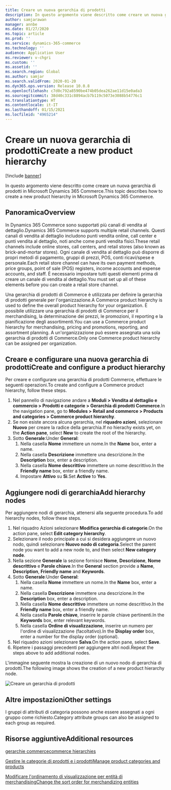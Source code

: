 ```yaml
---
title: Creare un nuova gerarchia di prodotti
description: In questo argomento viene descritto come creare un nuova gerarchia di prodotti in Microsoft Dynamics 365 Commerce.
author: samjarawan
manager: annbe
ms.date: 01/27/2020
ms.topic: article
ms.prod: ''
ms.service: dynamics-365-commerce
ms.technology: ''
audience: Application User
ms.reviewer: v-chgri
ms.custom: ''
ms.assetid: ''
ms.search.region: Global
ms.author: samjar
ms.search.validFrom: 2020-01-20
ms.dyn365.ops.version: Release 10.0.8
ms.openlocfilehash: c7d0c792a8590be474b05dea262ae11d15e0ada3
ms.sourcegitcommit: 38d40c331c8894acb7b119c5073e3088b54776c1
ms.translationtype: HT
ms.contentlocale: it-IT
ms.lasthandoff: 01/15/2021
ms.locfileid: "4965214"
---
```

# <a name="create-a-new-product-hierarchy"></a><span data-ttu-id="bf2de-103">Creare un nuova gerarchia di prodotti</span><span class="sxs-lookup"><span data-stu-id="bf2de-103">Create a new product hierarchy</span></span>


[!include [banner](includes/banner.md)]

<span data-ttu-id="bf2de-104">In questo argomento viene descritto come creare un nuova gerarchia di prodotti in Microsoft Dynamics 365 Commerce.</span><span class="sxs-lookup"><span data-stu-id="bf2de-104">This topic describes how to create a new product hierarchy in Microsoft Dynamics 365 Commerce.</span></span>

## <a name="overview"></a><span data-ttu-id="bf2de-105">Panoramica</span><span class="sxs-lookup"><span data-stu-id="bf2de-105">Overview</span></span>

<span data-ttu-id="bf2de-106">In Dynamics 365 Commerce sono supportati più canali di vendita al dettaglio.</span><span class="sxs-lookup"><span data-stu-id="bf2de-106">Dynamics 365 Commerce supports multiple retail channels.</span></span> <span data-ttu-id="bf2de-107">Questi canali di vendita al dettaglio includono punti vendita online, call center e punti vendita al dettaglio, noti anche come punti vendita fisici.</span><span class="sxs-lookup"><span data-stu-id="bf2de-107">These retail channels include online stores, call centers, and retail stores (also known as brick-and-mortar stores).</span></span> <span data-ttu-id="bf2de-108">Ogni canale di vendita al dettaglio può disporre di propri metodi di pagamento, gruppi di prezzi, POS, conti ricavi/spese e personale.</span><span class="sxs-lookup"><span data-stu-id="bf2de-108">Each retail store channel can have its own payment methods, price groups, point of sale (POS) registers, income accounts and expense accounts, and staff.</span></span> <span data-ttu-id="bf2de-109">È necessario impostare tutti questi elementi prima di creare un canale di vendita al dettaglio.</span><span class="sxs-lookup"><span data-stu-id="bf2de-109">You must set up all of these elements before you can create a retail store channel.</span></span> 

<span data-ttu-id="bf2de-110">Una gerarchia di prodotti di Commerce è utilizzata per definire la gerarchia di prodotti generale per l'organizzazione.</span><span class="sxs-lookup"><span data-stu-id="bf2de-110">A Commerce product hierarchy is used to define the overall product hierarchy for your organization.</span></span> <span data-ttu-id="bf2de-111">È possibile utilizzare una gerarchia di prodotti di Commerce per il merchandising, la determinazione dei prezzi, le promozioni, il reporting e la pianificazione degli assortimenti.</span><span class="sxs-lookup"><span data-stu-id="bf2de-111">You can use a Commerce product hierarchy for merchandising, pricing and promotions, reporting, and assortment planning.</span></span> <span data-ttu-id="bf2de-112">A un'organizzazione può essere assegnata una sola gerarchia di prodotti di Commerce.</span><span class="sxs-lookup"><span data-stu-id="bf2de-112">Only one Commerce product hierarchy can be assigned per organization.</span></span>

## <a name="create-and-configure-a-product-hierarchy"></a><span data-ttu-id="bf2de-113">Creare e configurare una nuova gerarchia di prodotti</span><span class="sxs-lookup"><span data-stu-id="bf2de-113">Create and configure a product hierarchy</span></span>

<span data-ttu-id="bf2de-114">Per creare e configurare una gerarchia di prodotti Commerce, effettuare le seguenti operazioni.</span><span class="sxs-lookup"><span data-stu-id="bf2de-114">To create and configure a Commerce product hierarchy, follow these steps.</span></span>

1. <span data-ttu-id="bf2de-115">Nel pannello di navigazione andare a **Moduli \> Vendita al dettaglio e commercio \> Prodotti e categorie \> Gerarchia di prodotti Commerce**.</span><span class="sxs-lookup"><span data-stu-id="bf2de-115">In the navigation pane, go to **Modules \> Retail and commerce \> Products and categories \> Commerce product hierarchy**.</span></span>
1. <span data-ttu-id="bf2de-116">Se non esiste ancora alcuna gerarchia, nel **riquadro azioni**, selezionare **Nuovo** per creare la radice della gerarchia.</span><span class="sxs-lookup"><span data-stu-id="bf2de-116">If no hierachy exists yet, on the **Action pane**, select **New** to create the root of the hierarchy.</span></span>
1. <span data-ttu-id="bf2de-117">Sotto **Generale**:</span><span class="sxs-lookup"><span data-stu-id="bf2de-117">Under **General**:</span></span>
    1. <span data-ttu-id="bf2de-118">Nella casella **Nome** immettere un nome.</span><span class="sxs-lookup"><span data-stu-id="bf2de-118">In the **Name** box, enter a name.</span></span>
    1. <span data-ttu-id="bf2de-119">Nella casella **Descrizione** immettere una descrizione.</span><span class="sxs-lookup"><span data-stu-id="bf2de-119">In the **Description** box, enter a description.</span></span>
    1. <span data-ttu-id="bf2de-120">Nella casella **Nome descrittivo** immettere un nome descrittivo.</span><span class="sxs-lookup"><span data-stu-id="bf2de-120">In the **Friendly name** box, enter a friendly name.</span></span>
    1. <span data-ttu-id="bf2de-121">Impostare **Attivo** su **Sì**.</span><span class="sxs-lookup"><span data-stu-id="bf2de-121">Set **Active** to **Yes**.</span></span>

## <a name="add-hierarchy-nodes"></a><span data-ttu-id="bf2de-122">Aggiungere nodi di gerarchia</span><span class="sxs-lookup"><span data-stu-id="bf2de-122">Add hierarchy nodes</span></span>

<span data-ttu-id="bf2de-123">Per aggiungere nodi di gerarchia, attenersi alla seguente procedura.</span><span class="sxs-lookup"><span data-stu-id="bf2de-123">To add hierarchy nodes, follow these steps.</span></span>

1. <span data-ttu-id="bf2de-124">Nel riquadro Azioni selezionare **Modifica gerarchia di categorie**.</span><span class="sxs-lookup"><span data-stu-id="bf2de-124">On the action pane, select **Edit category hierarchy**.</span></span>
1. <span data-ttu-id="bf2de-125">Selezionare il nodo principale a cui si desidera aggiungere un nuovo nodo, quindi selezionare **Nuovo nodo di categoria**.</span><span class="sxs-lookup"><span data-stu-id="bf2de-125">Select the parent node you want to add a new node to, and then select **New category node**.</span></span>
1. <span data-ttu-id="bf2de-126">Nella sezione **Generale** la sezione fornisce **Nome**, **Descrizione**, **Nome descrittivo** e **Parole chiave**.</span><span class="sxs-lookup"><span data-stu-id="bf2de-126">In the **General** section provide a **Name**, **Description**, **Friendly name** and **Keywords**.</span></span>
1. <span data-ttu-id="bf2de-127">Sotto **Generale**:</span><span class="sxs-lookup"><span data-stu-id="bf2de-127">Under **General**:</span></span>
    1. <span data-ttu-id="bf2de-128">Nella casella **Nome** immettere un nome.</span><span class="sxs-lookup"><span data-stu-id="bf2de-128">In the **Name** box, enter a name.</span></span>
    1. <span data-ttu-id="bf2de-129">Nella casella **Descrizione** immettere una descrizione.</span><span class="sxs-lookup"><span data-stu-id="bf2de-129">In the **Description** box, enter a description.</span></span>
    1. <span data-ttu-id="bf2de-130">Nella casella **Nome descrittivo** immettere un nome descrittivo.</span><span class="sxs-lookup"><span data-stu-id="bf2de-130">In the **Friendly name** box, enter a friendly name.</span></span>
    1. <span data-ttu-id="bf2de-131">Nella casella **Parole chiave**, inserire le parole chiave pertinenti.</span><span class="sxs-lookup"><span data-stu-id="bf2de-131">In the **Keywords** box, enter relevant keywords.</span></span>
    1. <span data-ttu-id="bf2de-132">Nella casella **Ordine di visualizzazione**, inserire un numero per l'ordine di visualizzazione (facoltativo).</span><span class="sxs-lookup"><span data-stu-id="bf2de-132">In the **Display order** box, enter a number for the display order (optional).</span></span>
1. <span data-ttu-id="bf2de-133">Nel riquadro azioni selezionare **Salva**.</span><span class="sxs-lookup"><span data-stu-id="bf2de-133">On the action pane, select **Save**.</span></span>
1. <span data-ttu-id="bf2de-134">Ripetere i passaggi precedenti per aggiungere altri nodi.</span><span class="sxs-lookup"><span data-stu-id="bf2de-134">Repeat the steps above to add additional nodes.</span></span>

<span data-ttu-id="bf2de-135">L'immagine seguente mostra la creazione di un nuovo nodo di gerarchia di prodotti.</span><span class="sxs-lookup"><span data-stu-id="bf2de-135">The following image shows the creation of a new product hierarchy node.</span></span>

![Creare un gerarchia di prodotti](media/create-product-hierarchy.png)

## <a name="other-settings"></a><span data-ttu-id="bf2de-137">Altre impostazioni</span><span class="sxs-lookup"><span data-stu-id="bf2de-137">Other settings</span></span>

<span data-ttu-id="bf2de-138">I gruppi di attributi di categoria possono anche essere assegnati a ogni gruppo come richiesto.</span><span class="sxs-lookup"><span data-stu-id="bf2de-138">Category attribute groups can also be assigned to each group as required.</span></span>  

## <a name="additional-resources"></a><span data-ttu-id="bf2de-139">Risorse aggiuntive</span><span class="sxs-lookup"><span data-stu-id="bf2de-139">Additional resources</span></span>

[<span data-ttu-id="bf2de-140">gerarchie commerce</span><span class="sxs-lookup"><span data-stu-id="bf2de-140">commerce hierarchies</span></span>](retail-hierarchies.md)

[<span data-ttu-id="bf2de-141">Gestire le categorie di prodotti e i prodotti</span><span class="sxs-lookup"><span data-stu-id="bf2de-141">Manage product categories and products </span></span>](category-management-product-creation.md)

[<span data-ttu-id="bf2de-142">Modificare l'ordinamento di visualizzazione per entità di merchandising</span><span class="sxs-lookup"><span data-stu-id="bf2de-142">Change the sort order for merchandizing entities</span></span>](custom-order-categories-nav-retail-prod-hierarchy.md)
